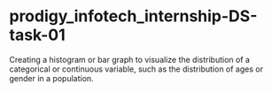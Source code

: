 # prodigy_infotech_internship-DS-task-01
Creating a histogram or bar graph to visualize the distribution of a categorical or continuous variable, such as the distribution of ages or gender in a population.
